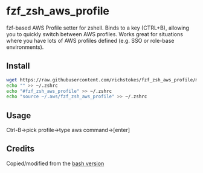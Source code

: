 # fzf_zsh_aws_profile
fzf-based AWS Profile setter for zshell. Binds to a key (CTRL+B), allowing you to quickly switch between AWS profiles. Works great for situations where you have lots of AWS profiles defined (e.g. SSO or role-base environments).

## Install
```bash
wget https://raw.githubusercontent.com/richstokes/fzf_zsh_aws_profile/main/fzf_zsh_aws_profile -O ~/.aws/fzf_zsh_aws_profile
echo "" >> ~/.zshrc
echo "#fzf_zsh_aws_profile" >> ~/.zshrc
echo "source ~/.aws/fzf_zsh_aws_profile" >> ~/.zshrc
```

## Usage
Ctrl-B->pick profile->type aws command->[enter]

## Credits
Copied/modified from the [bash version](https://github.com/stonematt/fzf_aws_profile/blob/main/fzf_aws_profile)
